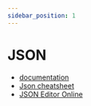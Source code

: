 ```yaml
---
sidebar_position: 1
---
```


# JSON
- [documentation](https://www.json.org/json-en.html)
- [Json cheatsheet](https://quickref.me/json.html)
- [JSON Editor Online](https://jsoneditoronline.org/)